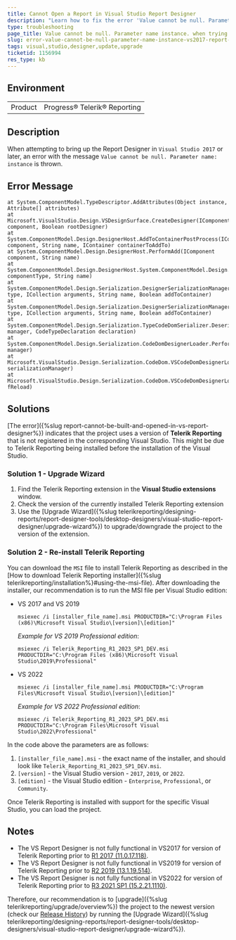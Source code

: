```yaml
---
title: Cannot Open a Report in Visual Studio Report Designer
description: "Learn how to fix the error 'Value cannot be null. Parameter name instance.' in Visual Studio 2017 or newer when trying to open the VS Report Designer."
type: troubleshooting
page_title: Value cannot be null. Parameter name instance. when trying to open the Report Designer in Visual Studio 2017 or newer
slug: error-value-cannot-be-null-parameter-name-instance-vs2017-report-designer
tags: visual,studio,designer,update,upgrade
ticketid: 1156994
res_type: kb
---
```


## Environment

<table>
	<tr>
		<td>Product</td>
		<td>Progress® Telerik® Reporting</td>
	</tr>
</table>

## Description

When attempting to bring up the Report Designer in `Visual Studio 2017` or later, an error with the message `Value cannot be null. Parameter name: instance` is thrown. 

## Error Message

````
at System.ComponentModel.TypeDescriptor.AddAttributes(Object instance, Attribute[] attributes)
at Microsoft.VisualStudio.Design.VSDesignSurface.CreateDesigner(IComponent component, Boolean rootDesigner)
at System.ComponentModel.Design.DesignerHost.AddToContainerPostProcess(IComponent component, String name, IContainer containerToAddTo)
at System.ComponentModel.Design.DesignerHost.PerformAdd(IComponent component, String name)
at System.ComponentModel.Design.DesignerHost.System.ComponentModel.Design.IDesignerHost.CreateComponent(Type componentType, String name)
at System.ComponentModel.Design.Serialization.DesignerSerializationManager.CreateInstance(Type type, ICollection arguments, String name, Boolean addToContainer)
at System.ComponentModel.Design.Serialization.DesignerSerializationManager.System.ComponentModel.Design.Serialization.IDesignerSerializationManager.CreateInstance(Type type, ICollection arguments, String name, Boolean addToContainer)
at System.ComponentModel.Design.Serialization.TypeCodeDomSerializer.Deserialize(IDesignerSerializationManager manager, CodeTypeDeclaration declaration)
at System.ComponentModel.Design.Serialization.CodeDomDesignerLoader.PerformLoad(IDesignerSerializationManager manager)
at Microsoft.VisualStudio.Design.Serialization.CodeDom.VSCodeDomDesignerLoader.PerformLoad(IDesignerSerializationManager serializationManager)
at Microsoft.VisualStudio.Design.Serialization.CodeDom.VSCodeDomDesignerLoader.DeferredLoadHandler.Microsoft.VisualStudio.TextManager.Interop.IVsTextBufferDataEvents.OnLoadCompleted(Int32 fReload)
````

## Solutions

[The error]({%slug report-cannot-be-built-and-opened-in-vs-report-designer%}) indicates that the project uses a version of __Telerik Reporting__ that is not registered in the corresponding Visual Studio. This might be due to Telerik Reporting being installed before the installation of the Visual Studio.

### Solution 1 - Upgrade Wizard

1. Find the Telerik Reporting extension in the **Visual Studio extensions** window.
1. Check the version of the currently installed Telerik Reporting extension
1. Use the [Upgrade Wizard]({%slug telerikreporting/designing-reports/report-designer-tools/desktop-designers/visual-studio-report-designer/upgrade-wizard%}) to upgrade/downgrade the project to the version of the extension.

### Solution 2 - Re-install Telerik Reporting

You can download the `MSI` file to install Telerik Reporting as described in the [How to download Telerik Reporting installer]({%slug telerikreporting/installation%}#using-the-msi-file). After downloading the installer, our recommendation is to run the MSI file per Visual Studio edition:

* VS 2017 and VS 2019

	`msiexec /i [installer_file_name].msi PRODUCTDIR="C:\Program Files (x86)\Microsoft Visual Studio\[version]\[edition]"`

	_Example for VS 2019 Professional edition_:

	`msiexec /i Telerik_Reporting_R1_2023_SP1_DEV.msi PRODUCTDIR="C:\Program Files (x86)\Microsoft Visual Studio\2019\Professional"`

* VS 2022

	`msiexec /i [installer_file_name].msi PRODUCTDIR="C:\Program Files\Microsoft Visual Studio\[version]\[edition]"`

	_Example for VS 2022 Professional edition_:

	`msiexec /i Telerik_Reporting_R1_2023_SP1_DEV.msi PRODUCTDIR="C:\Program Files\Microsoft Visual Studio\2022\Professional"`

In the code above the parameters are as follows:

1. `[installer_file_name].msi` - the exact name of the installer, and should look like `Telerik_Reporting_R1_2023_SP1_DEV.msi`.
1. `[version]` - the Visual Studio version - `2017`, `2019`, or `2022`.
1. `[edition]` - the Visual Studio edition - `Enterprise`, `Professional`, or `Community`.

Once Telerik Reporting is installed with support for the specific Visual Studio, you can load the project.

## Notes

* The VS Report Designer is not fully functional in VS2017 for version of Telerik Reporting prior to [R1 2017 (11.0.17.118)](https://www.telerik.com/support/whats-new/reporting/release-history/telerik-reporting-r1-2017-(version-11-0-17-118)).
* The VS Report Designer is not fully functional in VS2019 for version of Telerik Reporting prior to [R2 2019 (13.1.19.514)](https://www.telerik.com/support/whats-new/reporting/release-history/progress-telerik-reporting-r2-2019-13-1-19-514).
* The VS Report Designer is not fully functional in VS2022 for version of Telerik Reporting prior to [R3 2021 SP1 (15.2.21.1110)](https://www.telerik.com/support/whats-new/reporting/release-history/progress-telerik-reporting-r3-2021-sp1-15-2-21-1110).

Therefore, our recommendation is to [upgrade]({%slug telerikreporting/upgrade/overview%}) the project to the newest version (check our [Release History](https://www.telerik.com/support/whats-new/reporting/release-history)) by running the [Upgrade Wizard]({%slug telerikreporting/designing-reports/report-designer-tools/desktop-designers/visual-studio-report-designer/upgrade-wizard%}).
